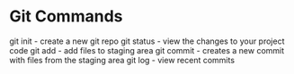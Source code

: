 # Git Commands

git init - create a new git repo
git status - view the changes to your project code
git add - add files to staging area
git commit - creates a new commit with files from the staging area
git log - view recent commits